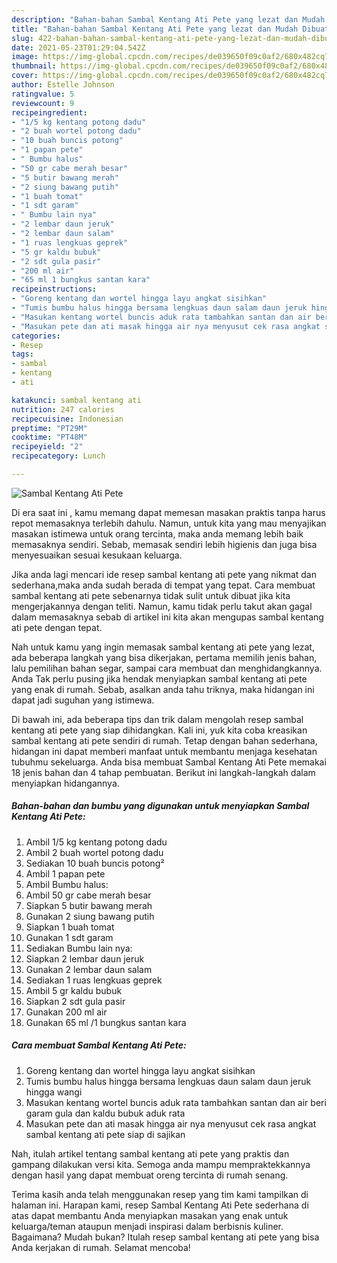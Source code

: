 ```yaml
---
description: "Bahan-bahan Sambal Kentang Ati Pete yang lezat dan Mudah Dibuat"
title: "Bahan-bahan Sambal Kentang Ati Pete yang lezat dan Mudah Dibuat"
slug: 422-bahan-bahan-sambal-kentang-ati-pete-yang-lezat-dan-mudah-dibuat
date: 2021-05-23T01:29:04.542Z
image: https://img-global.cpcdn.com/recipes/de039650f09c0af2/680x482cq70/sambal-kentang-ati-pete-foto-resep-utama.jpg
thumbnail: https://img-global.cpcdn.com/recipes/de039650f09c0af2/680x482cq70/sambal-kentang-ati-pete-foto-resep-utama.jpg
cover: https://img-global.cpcdn.com/recipes/de039650f09c0af2/680x482cq70/sambal-kentang-ati-pete-foto-resep-utama.jpg
author: Estelle Johnson
ratingvalue: 5
reviewcount: 9
recipeingredient:
- "1/5 kg kentang potong dadu"
- "2 buah wortel potong dadu"
- "10 buah buncis potong"
- "1 papan pete"
- " Bumbu halus"
- "50 gr cabe merah besar"
- "5 butir bawang merah"
- "2 siung bawang putih"
- "1 buah tomat"
- "1 sdt garam"
- " Bumbu lain nya"
- "2 lembar daun jeruk"
- "2 lembar daun salam"
- "1 ruas lengkuas geprek"
- "5 gr kaldu bubuk"
- "2 sdt gula pasir"
- "200 ml air"
- "65 ml 1 bungkus santan kara"
recipeinstructions:
- "Goreng kentang dan wortel hingga layu angkat sisihkan"
- "Tumis bumbu halus hingga bersama lengkuas daun salam daun jeruk hingga wangi"
- "Masukan kentang wortel buncis aduk rata tambahkan santan dan air beri garam gula dan kaldu bubuk aduk rata"
- "Masukan pete dan ati masak hingga air nya menyusut cek rasa angkat sambal kentang ati pete siap di sajikan"
categories:
- Resep
tags:
- sambal
- kentang
- ati

katakunci: sambal kentang ati 
nutrition: 247 calories
recipecuisine: Indonesian
preptime: "PT29M"
cooktime: "PT48M"
recipeyield: "2"
recipecategory: Lunch

---
```



![Sambal Kentang Ati Pete](https://img-global.cpcdn.com/recipes/de039650f09c0af2/680x482cq70/sambal-kentang-ati-pete-foto-resep-utama.jpg)

Di era  saat ini , kamu memang dapat memesan masakan praktis tanpa harus repot memasaknya terlebih dahulu. Namun, untuk kita yang mau menyajikan masakan istimewa untuk orang tercinta, maka anda memang lebih baik memasaknya sendiri. Sebab, memasak sendiri lebih higienis dan juga bisa menyesuaikan sesuai kesukaan keluarga.

Jika anda lagi mencari ide resep sambal kentang ati pete yang nikmat dan sederhana,maka anda sudah berada di tempat yang tepat. Cara membuat sambal kentang ati pete  sebenarnya tidak sulit untuk dibuat jika kita mengerjakannya dengan teliti. Namun, kamu tidak perlu takut akan gagal dalam memasaknya 
sebab di artikel ini kita akan mengupas sambal kentang ati pete dengan tepat.  



Nah untuk kamu yang ingin memasak sambal kentang ati pete yang lezat, ada beberapa langkah yang bisa dikerjakan, pertama memilih jenis bahan, lalu pemilihan bahan segar, sampai cara membuat dan menghidangkannya. Anda Tak perlu pusing jika hendak menyiapkan sambal kentang ati pete yang enak di rumah. Sebab, asalkan anda  tahu triknya, maka hidangan ini dapat jadi suguhan yang istimewa.

Di bawah ini, ada beberapa tips dan trik dalam mengolah resep sambal kentang ati pete yang siap dihidangkan. Kali ini, yuk kita coba kreasikan sambal kentang ati pete sendiri di rumah. Tetap dengan bahan sederhana, hidangan ini dapat memberi manfaat untuk membantu menjaga kesehatan tubuhmu sekeluarga. Anda bisa membuat Sambal Kentang Ati Pete memakai 18 jenis bahan dan 4 tahap pembuatan. Berikut ini langkah-langkah dalam menyiapkan hidangannya.

<!--inarticleads1-->

##### Bahan-bahan dan bumbu yang digunakan untuk menyiapkan Sambal Kentang Ati Pete:

1. Ambil 1/5 kg kentang potong dadu
1. Ambil 2 buah wortel potong dadu
1. Sediakan 10 buah buncis potong²
1. Ambil 1 papan pete
1. Ambil  Bumbu halus:
1. Ambil 50 gr cabe merah besar
1. Siapkan 5 butir bawang merah
1. Gunakan 2 siung bawang putih
1. Siapkan 1 buah tomat
1. Gunakan 1 sdt garam
1. Sediakan  Bumbu lain nya:
1. Siapkan 2 lembar daun jeruk
1. Gunakan 2 lembar daun salam
1. Sediakan 1 ruas lengkuas geprek
1. Ambil 5 gr kaldu bubuk
1. Siapkan 2 sdt gula pasir
1. Gunakan 200 ml air
1. Gunakan 65 ml /1 bungkus santan kara




<!--inarticleads2-->

##### Cara membuat Sambal Kentang Ati Pete:

1. Goreng kentang dan wortel hingga layu angkat sisihkan
1. Tumis bumbu halus hingga bersama lengkuas daun salam daun jeruk hingga wangi
1. Masukan kentang wortel buncis aduk rata tambahkan santan dan air beri garam gula dan kaldu bubuk aduk rata
1. Masukan pete dan ati masak hingga air nya menyusut cek rasa angkat sambal kentang ati pete siap di sajikan




Nah, itulah artikel tentang  sambal kentang ati pete  yang praktis dan gampang dilakukan versi kita. Semoga anda mampu mempraktekkannya dengan hasil yang dapat membuat oreng tercinta di rumah senang. 

Terima kasih anda telah menggunakan resep yang tim kami tampilkan di halaman ini. Harapan kami, resep  Sambal Kentang Ati Pete sederhana di atas dapat membantu Anda menyiapkan masakan yang enak untuk keluarga/teman ataupun menjadi inspirasi dalam berbisnis kuliner. Bagaimana? Mudah bukan? Itulah resep sambal kentang ati pete yang bisa Anda kerjakan di rumah. Selamat mencoba!

